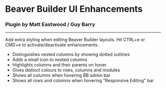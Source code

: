 # Beaver Builder UI Enhancements
### Plugin by Matt Eastwood / Guy Barry
---

Add extra styling when editing Beaver Builder layouts. Hit CTRL+e or CMD+e to activate/deactivate enhancements.

- Distinguishes nested columns by showing dotted outlines
- Adds a small icon to nested columns
- Highlights columns and their parents on hover
- Gives distinct colours to rows, columns and modules
- Shows all columns when hovering BB admin bar
- Shows all rows and columns when hovering "Responsive Editing" bar